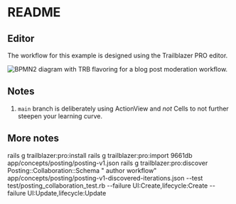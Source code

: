 # README

## Editor

The workflow for this example is designed using the Trailblazer PRO editor.

![BPMN2 diagram with TRB flavoring for a blog post moderation workflow.](https://github.com/trailblazer/blog9/blob/main/moderation-version-10.png?raw=true)

## Notes

1. `main` branch is deliberately using ActionView and _not_ Cells to not further steepen your learning curve.


## More notes

rails g trailblazer:pro:install
rails g trailblazer:pro:import 9661db app/concepts/posting/posting-v1.json
rails g trailblazer:pro:discover Posting::Collaboration::Schema "<ui> author workflow"  app/concepts/posting/posting-v1-discovered-iterations.json --test test/posting_collaboration_test.rb --failure UI:Create,lifecycle:Create --failure UI:Update,lifecycle:Update
